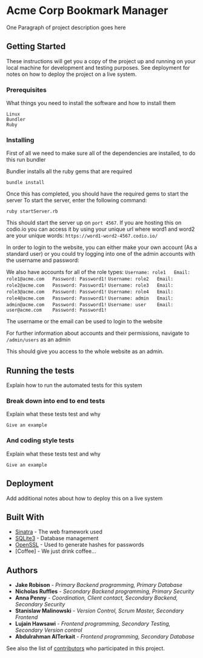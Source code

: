 # Acme Corp Bookmark Manager

One Paragraph of project description goes here

## Getting Started

These instructions will get you a copy of the project up and running on your local machine for development and testing purposes. See deployment for notes on how to deploy the project on a live system.

### Prerequisites

What things you need to install the software and how to install them

```
Linux
Bundler
Ruby
```

### Installing

First of all we need to make sure all of the dependencies are installed, to do this run bundler

Bundler installs all the ruby gems that are required

```
bundle install
```

Once this has completed, you should have the required gems to start the server
To start the server, enter the following command:

```
ruby startServer.rb
```

This should start the server up on `port 4567`. If you are hosting this on codio.io you can access it by using your unique url where word1 and word2 are your unique words: `https://word1-word2-4567.codio.io/`

In order to login to the website, you can either make your own account (As a standard user) or you could try logging into one of the admin accounts with the username and password:

We also have accounts for all of the role types:
`Username: role1   Email: role1@acme.com   Password: Password1!`
`Username: role2   Email: role2@acme.com   Password: Password1!`
`Username: role3   Email: role3@acme.com   Password: Password1!`
`Username: role4   Email: role4@acme.com   Password: Password1!`
`Username: admin   Email: admin@acme.com   Password: Password1!`
`Username: user    Email: user@acme.com    Password: Password1!`

The username or the email can be used to login to the website

For further information about accounts and their permissions, navigate to `/admin/users` as an admin

This should give you access to the whole website as an admin.
## Running the tests

Explain how to run the automated tests for this system

### Break down into end to end tests

Explain what these tests test and why

```
Give an example
```

### And coding style tests

Explain what these tests test and why

```
Give an example
```

## Deployment

Add additional notes about how to deploy this on a live system

## Built With

* [Sinatra](http://sinatrarb.com/intro.html) - The web framework used
* [SQLite3](https://rubygems.org/gems/sqlite3/versions/1.3.11) - Database management
* [OpenSSL](https://docs.ruby-lang.org/en/2.1.0/OpenSSL.html) - Used to generate hashes for passwords
* [Coffee] - We just drink coffee...

## Authors

* **Jake Robison** - *Primary Backend programming, Primary Database*
* **Nicholas Ruffles** - *Secondary Backend programming, Primary Security*
* **Anna Penny** - *Coordination, Client contact, Secondary Backend, Secondary Security*
* **Stanislaw	Malinowski** - *Version Control, Scrum Master, Secondary Frontend*
* **Lujain	Hawsawi** - *Frontend programming, Secondary Testing, Secondary Version control*
* **Abdulrahman	AlTerkait** - *Frontend programming, Secondary Database*

See also the list of [contributors](https://git.shefcompsci.org.uk/com1001-2019-20/team22/project/-/project_members) who participated in this project.

